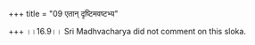 +++
title = "09 एतान् दृष्टिमवष्टभ्य"

+++
।।16.9।। Sri Madhvacharya did not comment on this sloka.

